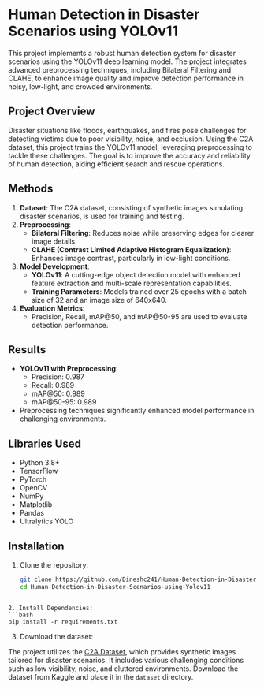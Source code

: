 # Human Detection in Disaster Scenarios using YOLOv11

This project implements a robust human detection system for disaster scenarios using the YOLOv11 deep learning model. The project integrates advanced preprocessing techniques, including Bilateral Filtering and CLAHE, to enhance image quality and improve detection performance in noisy, low-light, and crowded environments.

## Project Overview

Disaster situations like floods, earthquakes, and fires pose challenges for detecting victims due to poor visibility, noise, and occlusion. Using the C2A dataset, this project trains the YOLOv11 model, leveraging preprocessing to tackle these challenges. The goal is to improve the accuracy and reliability of human detection, aiding efficient search and rescue operations.

## Methods

1. **Dataset**: The C2A dataset, consisting of synthetic images simulating disaster scenarios, is used for training and testing.
2. **Preprocessing**:
   - **Bilateral Filtering**: Reduces noise while preserving edges for clearer image details.
   - **CLAHE (Contrast Limited Adaptive Histogram Equalization)**: Enhances image contrast, particularly in low-light conditions.
3. **Model Development**:
   - **YOLOv11**: A cutting-edge object detection model with enhanced feature extraction and multi-scale representation capabilities.
   - **Training Parameters**: Models trained over 25 epochs with a batch size of 32 and an image size of 640x640.
4. **Evaluation Metrics**:
   - Precision, Recall, mAP@50, and mAP@50-95 are used to evaluate detection performance.

## Results

- **YOLOv11 with Preprocessing**:
  - Precision: 0.987
  - Recall: 0.989
  - mAP@50: 0.989
  - mAP@50-95: 0.989
- Preprocessing techniques significantly enhanced model performance in challenging environments.

## Libraries Used

- Python 3.8+
- TensorFlow
- PyTorch
- OpenCV
- NumPy
- Matplotlib
- Pandas
- Ultralytics YOLO

## Installation

1. Clone the repository:
   ```bash
   git clone https://github.com/Dineshc241/Human-Detection-in-Disaster-Scenarios-using-Yolov11.git
   cd Human-Detection-in-Disaster-Scenarios-using-Yolov11
```

2. Install Dependencies:
```bash
pip install -r requirements.txt

```

3. Download the dataset:

The project utilizes the [C2A Dataset](https://www.kaggle.com/datasets/rgbnihal/c2a-dataset), which provides synthetic images tailored for disaster scenarios. It includes various challenging conditions such as low visibility, noise, and cluttered environments. Download the dataset from Kaggle and place it in the `dataset` directory.
 